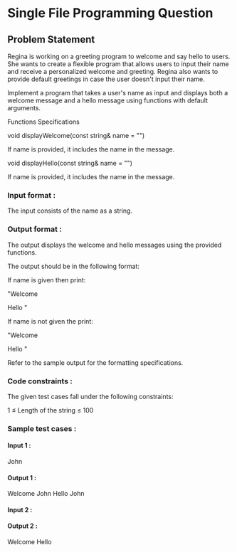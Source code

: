 # Single File Programming Question

## Problem Statement

Regina is working on a greeting program to welcome and say hello to users. She wants to create a flexible program that allows users to input their name and receive a personalized welcome and greeting. Regina also wants to provide default greetings in case the user doesn't input their name.

Implement a program that takes a user's name as input and displays both a welcome message and a hello message using functions with default arguments.

Functions Specifications

void displayWelcome(const string& name = "")

If name is provided, it includes the name in the message.

void displayHello(const string& name = "")

If name is provided, it includes the name in the message.

### Input format :

The input consists of the name as a string.

### Output format :

The output displays the welcome and hello messages using the provided functions.

The output should be in the following format:

If name is given then print:

"Welcome <name>

Hello <name>"

If name is not given the print:

"Welcome

Hello "

Refer to the sample output for the formatting specifications.

### Code constraints :

The given test cases fall under the following constraints:

1 ≤ Length of the string ≤ 100

### Sample test cases :

#### Input 1 :

John

#### Output 1 :

Welcome John
Hello John

#### Input 2 :

#### Output 2 :

Welcome
Hello
